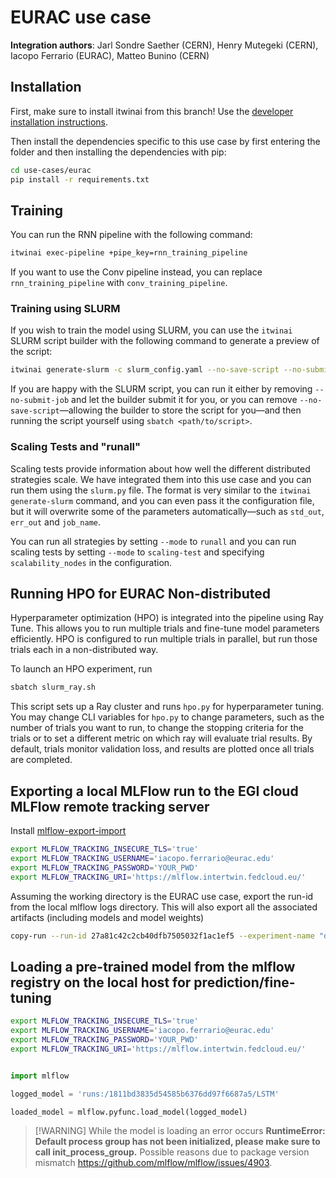 # EURAC use case

**Integration authors**: Jarl Sondre Saether (CERN), Henry Mutegeki (CERN), Iacopo Ferrario (EURAC), Matteo Bunino (CERN)

## Installation

First, make sure to install itwinai from this branch!
Use the [developer installation instructions](https://github.com/interTwin-eu/itwinai/#installation-for-developers).

Then install the dependencies specific to this use case by first entering the
folder and then installing the dependencies with pip:

```bash
cd use-cases/eurac
pip install -r requirements.txt
```

## Training

You can run the RNN pipeline with the following command:

```bash
itwinai exec-pipeline +pipe_key=rnn_training_pipeline
```

If you want to use the Conv pipeline instead, you can replace `rnn_training_pipeline`
with `conv_training_pipeline`.

### Training using SLURM

If you wish to train the model using SLURM, you can use the `itwinai` SLURM script
builder with the following command to generate a preview of the script:

```bash
itwinai generate-slurm -c slurm_config.yaml --no-save-script --no-submit-job
```

If you are happy with the SLURM script, you can run it either by removing
`--no-submit-job` and let the builder submit it for you, or you can remove
`--no-save-script`—allowing the builder to store the script for you—and then running
the script yourself using `sbatch <path/to/script>`. 

### Scaling Tests and "runall"

Scaling tests provide information about how well the different distributed strategies
scale. We have integrated them into this use case and you can run them using the
`slurm.py` file. The format is very similar to the `itwinai generate-slurm` command,
and you can even pass it the configuration file, but it will overwrite some of the
parameters automatically—such as `std_out`, `err_out` and `job_name`. 

You can run all strategies by setting `--mode` to `runall` and you can run scaling
tests by setting `--mode` to `scaling-test` and specifying `scalability_nodes` in the
configuration.

## Running HPO for EURAC Non-distributed

Hyperparameter optimization (HPO) is integrated into the pipeline using Ray Tune.
This allows you to run multiple trials and fine-tune model parameters efficiently.
HPO is configured to run multiple trials in parallel, but run those trials each in a non-distributed way.

To launch an HPO experiment, run

```bash
sbatch slurm_ray.sh
```

This script sets up a Ray cluster and runs `hpo.py` for hyperparameter tuning.
You may change CLI variables for `hpo.py` to change parameters,
such as the number of trials you want to run, to change the stopping criteria for the trials or to set a different metric on which ray will evaluate trial results.
By default, trials monitor validation loss, and results are plotted once all trials are completed.

## Exporting a local MLFlow run to the EGI cloud MLFlow remote tracking server

Install [mlflow-export-import](https://github.com/mlflow/mlflow-export-import)

```bash
export MLFLOW_TRACKING_INSECURE_TLS='true'
export MLFLOW_TRACKING_USERNAME='iacopo.ferrario@eurac.edu'
export MLFLOW_TRACKING_PASSWORD='YOUR_PWD'
export MLFLOW_TRACKING_URI='https://mlflow.intertwin.fedcloud.eu/'
```

Assuming the working directory is the EURAC use case, export the run-id from the
local mlflow logs directory. This will also export all the associated artifacts
(including models and model weights)

```bash
copy-run --run-id 27a81c42c2cb40dfb7505032f1ac1ef5 --experiment-name "drought use case lstm" --src-mlflow-uri mllogs/mlflow --dst-mlflow-uri https://mlflow.intertwin.fedcloud.eu/
```

## Loading a pre-trained model from the mlflow registry on the local host for prediction/fine-tuning

```bash
export MLFLOW_TRACKING_INSECURE_TLS='true'
export MLFLOW_TRACKING_USERNAME='iacopo.ferrario@eurac.edu'
export MLFLOW_TRACKING_PASSWORD='YOUR_PWD'
export MLFLOW_TRACKING_URI='https://mlflow.intertwin.fedcloud.eu/'
```

```python

import mlflow

logged_model = 'runs:/1811bd3835d54585b6376dd97f6687a5/LSTM'

loaded_model = mlflow.pyfunc.load_model(logged_model)

```

> [!WARNING] While the model is loading an error occurs **RuntimeError: Default process group has not been initialized, please make sure to call init_process_group.**
> Possible reasons due to package version mismatch <https://github.com/mlflow/mlflow/issues/4903>.
